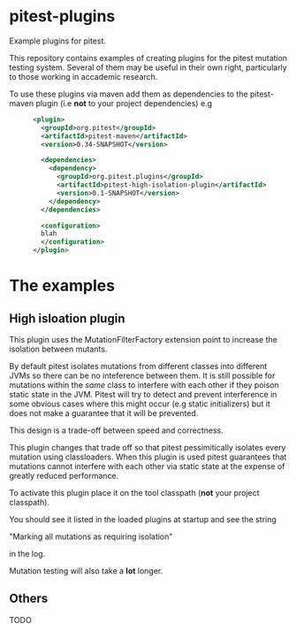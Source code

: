 # pitest-plugins

Example plugins for pitest.

This repository contains examples of creating plugins for the pitest mutation testing system. Several of them may be useful in their own right, particularly to those working in accademic research.

To use these plugins via maven add them as dependencies to the pitest-maven plugin (i.e **not** to your project dependencies) e.g

```xml
      <plugin>
        <groupId>org.pitest</groupId>
        <artifactId>pitest-maven</artifactId>
        <version>0.34-SNAPSHOT</version>

        <dependencies>
          <dependency>
            <groupId>org.pitest.plugins</groupId>
            <artifactId>pitest-high-isolation-plugin</artifactId>
            <version>0.1-SNAPSHOT</version>
          </dependency>
        </dependencies>

        <configuration>
		blah
        </configuration>
      </plugin>
```

# The examples

## High isloation plugin

This plugin uses the MutationFilterFactory extension point to increase the isolation between mutants.

By default pitest isolates mutations from different classes into different JVMs so there can be no inteference between them. It is still possible for mutations within the *same* class to interfere with each other if they poison static state in the JVM. Pitest will try to detect and prevent interference in some obvious cases where this might occur (e.g static initializers) but it does not make a guarantee that it will be prevented.

This design is a trade-off between speed and correctness.

This plugin changes that trade off so that pitest pessimitically isolates every mutation using classloaders. When this plugin is used pitest guarantees that mutations cannot interfere with each other via static state at the expense of greatly reduced performance.

To activate this plugin place it on the tool classpath (**not** your project classpath).

You should see it listed in the loaded plugins at startup and see the string

"Marking all mutations as requiring isolation"

in the log.

Mutation testing will also take a **lot** longer.

## Others

TODO
